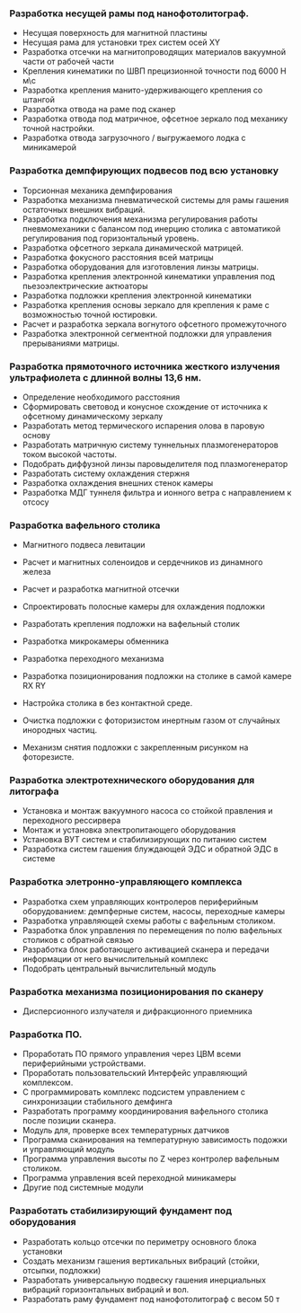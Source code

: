 ###  Разработка несущей рамы под нанофотолитограф.
 - Несущая поверхность для магнитной пластины 
 - Несущая рама для установки трех систем осей XY 
 - Разработка отсечки на магнитопроводящих материалов вакуумной части от рабочей части
 - Крепления кинематики по ШВП прецизионной точности под 6000 Н м\с 
 - Разработка крепления манито-удерживающего крепления со штангой 
 - Разработка отвода на раме под сканер 
 - Разработка отвода под матричное, офсетное зеркало под механику точной настройки.
 - Разработка отвода загрузочного / выгружаемого лодка с миникамерой
 ### Разработка демпфирующих подвесов под всю установку
 - Торсионная механика демпфирования 
 - Разработка механизма пневматической системы для рамы гашения остаточных внешних вибраций.
-  Разработка подключения механизма регулирования работы пневмомеханики с балансом под инерцию столика с автоматикой регулирования под горизонтальный уровень.
-  Разработка офсетного зеркала динамической матрицей.
-  Разработка фокусного расстояния всей матрицы 
-  Разработка оборудования для изготовления линзы матрицы.
-  Разработка крепления электронной кинематики управления под пьезоэлектрические актюаторы
-  Разработка подложки крепления электронной кинематики 
-  Разработка крепления основы зеркало для крепления к раме с возможностью точной юстировки.
-  Расчет и разработка зеркала вогнутого офсетного промежуточного 
-  Разработка электронной сегментной подложки для управления прерываниями матрицы.
### Разработка прямоточного источника жесткого излучения ультрафиолета с длинной волны 13,6 нм.
-  Определение необходимого расстояния
-  Сформировать световод и конусное схождение от источника к офсетному динамическому зеркалу
- Разработать метод термического испарения олова в паровую основу 
-  Разработать матричную систему туннельных плазмогенераторов током высокой частоты.
-   Подобрать диффузной линзы паровыделителя под плазмогенератор 
-  Разработать систему охлаждения стержня 
-  Разработка охлаждения внешних стенок камеры
-  Разработка МДГ туннеля фильтра и ионного ветра с направлением к отсосу 
###  Разработка вафельного столика
-  Магнитного подвеса левитации 
- Расчет и магнитных соленоидов и сердечников из динамного железа  
-  Расчет и разработка магнитной отсечки 
-  Спроектировать полосные камеры для охлаждения подложки 
-  Разработать крепления подложки на вафельный столик 

 - Разработка микрокамеры обменника 
- Разработка переходного механизма 
-  Разработка позиционирования подложки на столике в самой камере RX RY 
-  Настройка столика в без контактной среде.
-  Очистка подложки с фоторизистом инертным газом от случайных инородных частиц.
-  Механизм снятия подложки с закрепленным рисунком на фоторезисте.

 ### Разработка электротехнического оборудования для литографа
-  Установка и монтаж вакуумного насоса со стойкой правления и переходного рессирвера
-  Монтаж и установка электропитающего оборудования 
-  Установка ВУТ систем и стабилизирующих по питанию систем 
-  Разработка систем гашения блуждающей ЭДС и обратной ЭДС в системе

### Разработка элетронно-управляющего комплекса  
-  Разработка схем управляющих контролеров периферийным оборудованием: демпферные систем, насосы, переходные камеры
-  Разработка управляющей схемы работы с вафельным столиком.
- Разработка блок управления по перемещения по полю вафельных столиков с обратной связью 
-  Разработка блок работающего активацией сканера и передачи информации от него вычислительный комплекс
-  Подобрать центральный вычислительный модуль

### Разработка механизма позиционирования по сканеру 
-  Дисперсионного излучателя и дифракционного приемника
### Разработка ПО.
-  Проработать ПО прямого управления через ЦВМ всеми периферийными устройствами.
-  Проработать пользовательский Интерфейс управляющий комплексом.
-  С программировать комплекс подсистем управлением с синхронизации стабильного демфинга 
-  Разработать программу координирования вафельного столика после позиции сканера.
-  Модуль для, проверке всех температурных датчиков 
-  Программа сканирования на температурную зависимость подожки и управляющий модуль 
-  Программа управления высоты по Z через контролер вафельным столиком.
-  Программа управления всей переходной миникамеры 
-  Другие под системные модули

### Разработать стабилизирующий фундамент под оборудования
-  Разработать кольцо отсечки по периметру основного блока установки
-  Создать механизм гашения вертикальных вибраций (стойки, отсыпки, подложки)
-  Разработать универсальную подвеску гашения инерциальных вибраций горизонтальных вибраций и вол.
-  Разработать раму фундамент под нанофотолитограф с весом 50 т
